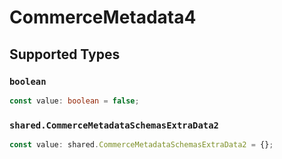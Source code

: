 # CommerceMetadata4


## Supported Types

### `boolean`

```typescript
const value: boolean = false;
```

### `shared.CommerceMetadataSchemasExtraData2`

```typescript
const value: shared.CommerceMetadataSchemasExtraData2 = {};
```

